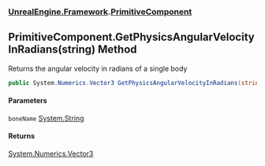 ### [UnrealEngine.Framework](UnrealEngine_Framework.md 'UnrealEngine.Framework').[PrimitiveComponent](PrimitiveComponent.md 'UnrealEngine.Framework.PrimitiveComponent')
## PrimitiveComponent.GetPhysicsAngularVelocityInRadians(string) Method
Returns the angular velocity in radians of a single body  
```csharp
public System.Numerics.Vector3 GetPhysicsAngularVelocityInRadians(string boneName=null);
```
#### Parameters
<a name='UnrealEngine_Framework_PrimitiveComponent_GetPhysicsAngularVelocityInRadians(string)_boneName'></a>
`boneName` [System.String](https://docs.microsoft.com/en-us/dotnet/api/System.String 'System.String')  
  
#### Returns
[System.Numerics.Vector3](https://docs.microsoft.com/en-us/dotnet/api/System.Numerics.Vector3 'System.Numerics.Vector3')  
